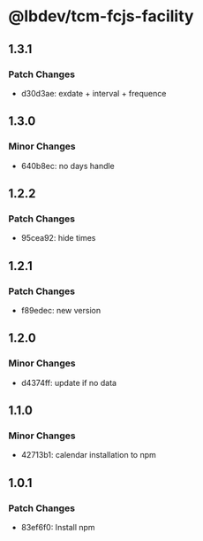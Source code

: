 # @lbdev/tcm-fcjs-facility

## 1.3.1

### Patch Changes

- d30d3ae: exdate + interval + frequence

## 1.3.0

### Minor Changes

- 640b8ec: no days handle

## 1.2.2

### Patch Changes

- 95cea92: hide times

## 1.2.1

### Patch Changes

- f89edec: new version

## 1.2.0

### Minor Changes

- d4374ff: update if no data

## 1.1.0

### Minor Changes

- 42713b1: calendar installation to npm

## 1.0.1

### Patch Changes

- 83ef6f0: Install npm
